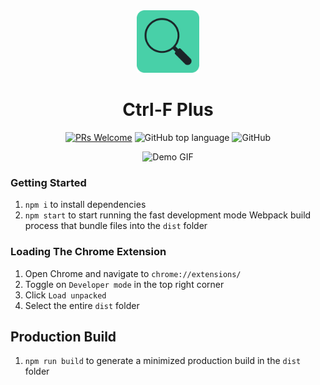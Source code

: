 <div align="center">
  <a href="https://ctrl-f.plus" target="_blank" rel="noreferrer noopener"><img src="static/icons/FINAL ICON.png" width="100px" alt="Ctrl-F Plus' Logo" /></a>
  
  <h1>Ctrl-F Plus</h1>
<!-- # Ctrl-F Plus -->


[![PRs Welcome](https://img.shields.io/badge/PRs-welcome-%2348D0A8?style=for-the-badge)](https://makeapullrequest.com)
![GitHub top language](https://img.shields.io/github/languages/top/ctrl-f-plus/ctrl-f-plus-chrome-extension?color=%2348D0A8&style=for-the-badge)
![GitHub](https://img.shields.io/github/license/ctrl-f-plus/ctrl-f-plus-chrome-extension?color=%2348D0A8&style=for-the-badge)


</div>

<p align="center">
  <img src="assets/ctrl-f-resized-gif.gif" alt="Demo GIF">
</p>


### Getting Started

1. `npm i` to install dependencies
2. `npm start` to start running the fast development mode Webpack build process that bundle files into the `dist` folder


### Loading The Chrome Extension

1. Open Chrome and navigate to `chrome://extensions/`
2. Toggle on `Developer mode` in the top right corner
3. Click `Load unpacked`
4. Select the entire `dist` folder


## Production Build
1. `npm run build` to generate a minimized production build in the `dist` folder



